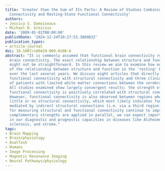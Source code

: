 ```yaml
---
title: 'Greater than the Sum of Its Parts: A Review of Studies Combining Structural
  Connectivity and Resting-State Functional Connectivity'
authors:
- Jessica S. Damoiseaux
- Michael D. Greicius
date: '2009-01-01T00:00:00'
publishDate: '2024-12-24T10:27:53.388983Z'
publication_types:
- article-journal
doi: 10.1007/s00429-009-0208-6
abstract: "It is commonly assumed that functional brain connectivity reflects structural
  brain connectivity. The exact relationship between structure and function, however,
  might not be straightforward. In this review we aim to examine how our understanding
  of the relationship between structure and function in the 'resting' brain has advanced
  over the last several years. We discuss eight articles that directly compare resting-state
  functional connectivity with structural connectivity and three clinical case studies
  of patients with limited white matter connections between the cerebral hemispheres.
  All studies examined show largely convergent results: the strength of resting-state
  functional connectivity is positively correlated with structural connectivity strength.
  However, functional connectivity is also observed between regions where there is
  little or no structural connectivity, which most likely indicates functional correlations
  mediated by indirect structural connections (i.e. via a third region). As the methodologies
  for measuring structural and functional connectivity continue to improve and their
  complementary strengths are applied in parallel, we can expect important advances
  in our diagnostic and prognostic capacities in diseases like Alzheimer's, multiple
  sclerosis, and stroke."
tags:
- Brain Mapping
- Brain/physiology
- DualTask
- Humans
- Image Processing
- Magnetic Resonance Imaging
- Neural Pathways/physiology
---
```

